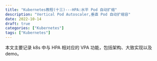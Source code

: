 ```yaml
---
title: "Kubernetes教程(十三)---HPA:水平 Pod 自动扩缩"
description: "Vertical Pod Autoscaler,垂直 Pod 自动扩缩容"
date: 2022-10-14
draft: true
categories: ["Kubernetes"]
tags: ["Kubernetes"]
---
```


本文主要记录 k8s 中与 HPA 相对应的 VPA 功能，包括架构、大致实现以及 demo。

<!--more-->

